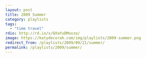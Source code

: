 ```yaml
---
layout: post
title: 2009 Summer
category: playlists
tags:
  - "time travel"
rdio: http://rd.io/x/QXaYuDMoxzo/
image: https://katydecorah.com/img/playlists/2009-summer.png
redirect_from: /playlists/2009/09/21/summer/
permalink: /playlists/2009/summer/
---
```

